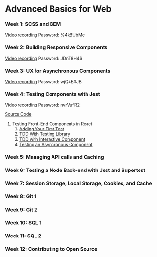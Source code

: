 # Advanced Basics for Web

### Week 1: SCSS and BEM

[Video recording](https://us06web.zoom.us/rec/share/UcJhx6wlsM2MvWaQXe_moXL5in4bTnbHeM_mKe7MEN87_myOhVbwqmJJOtr1k5Fv.Vkzd3BQPU1YjPkLO) Password: %4kBUbMc 

### Week 2: Building Responsive Components

[Video recording](https://us06web.zoom.us/rec/share/XOdkPa1YWKnTllJ0GNMlYh4Mz9C90v0WMcjbkXuzl8x1YgSmsOFIBzUB7IE8ngLQ.s743OcrH7F9vsPdH) Password: JDnT8H4$

### Week 3: UX for Asynchronous Components

[Video recording](https://us06web.zoom.us/rec/share/YKboI4HnNvvUJJ71qfw3AE8E_1oXbyd5XzvTcuAHGyIdubfxftUQRDNN6c7Rn-GU.MpXjApcQuwhGbPg1) Password: wjQ4E#JB

### Week 4: Testing Components with Jest

[Video recording](https://us06web.zoom.us/rec/share/iepAFZ5WfRExlGMEFeCmMhJPww_2ZvhFLnKRGRCxWtxq-y4hBzl_G9wtqBOD-YWP.p9IYo8pbPdunN5Dk) Password: nvrVu^R2

[Source Code](https://github.com/werner33/frontendTestingWithJest)

1. Testing Front-End Components in React
    1. [Adding Your First Test](https://github.com/werner33/AdvancedBasicsForWeb/blob/main/TestingFEComponents.md)
    2. [TDD With Testing Library](https://github.com/werner33/AdvancedBasicsForWeb/blob/main/TDDWithTestingLibrary.md)
    3. [TDD with Interactive Component](https://github.com/werner33/AdvancedBasicsForWeb/blob/main/TDDWithInteractiveComponent.md)
    3. [Testing an Asyncronous Component](https://github.com/werner33/AdvancedBasicsForWeb/blob/main/TestingAnAsyncrounousComponent.md)

### Week 5: Managing API calls and Caching

### Week 6: Testing a Node Back-end with Jest and Supertest

### Week 7: Session Storage, Local Storage, Cookies, and Cache

### Week 8: Git 1
 
### Week 9: Git 2

### Week 10: SQL 1

### Week 11: SQL 2

### Week 12: Contributing to Open Source


